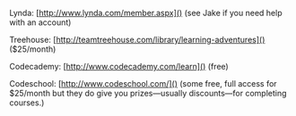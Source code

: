 Lynda: [http://www.lynda.com/member.aspx]() (see Jake if you need help with an account)

Treehouse: [http://teamtreehouse.com/library/learning-adventures]() ($25/month)

Codecademy: [http://www.codecademy.com/learn]() (free)

Codeschool: [http://www.codeschool.com/]() (some free, full access for $25/month but they do give you prizes—usually discounts—for completing courses.)
